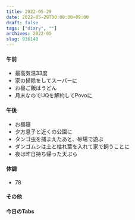```yaml
---
title: 2022-05-29
date: 2022-05-29T00:00:00+09:00
draft: false
tags: ["diary", ""]
archives: 2022-05
slug: 936140
---
```

#### 午前
- 最高気温33度
- 家の掃除をしてスーパーに
- お昼ご飯はうどん
- 月末なのでUQを解約してPovoに
#### 午後
- お昼寝
- 夕方息子と近くの公園に
- タンゴ虫を捕まえたあと、砂場で遊ぶ
- ダンゴムシは土と枯れ葉を入れて家で飼うことに
- 夜は昨日持ち帰った天ぷら
#### 体調
- 78
#### その他
#### 今日のTabs